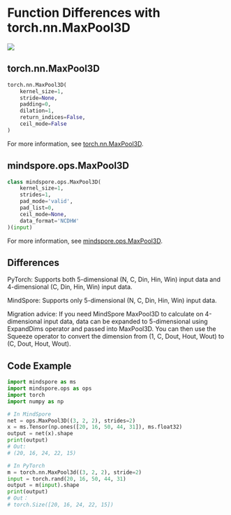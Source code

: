 # Function Differences with torch.nn.MaxPool3D

<a href="https://gitee.com/mindspore/docs/blob/r1.8/docs/mindspore/source_en/note/api_mapping/pytorch_diff/MaxPool3D.md" target="_blank"><img src="https://mindspore-website.obs.cn-north-4.myhuaweicloud.com/website-images/r1.8/resource/_static/logo_source_en.png"></a>

## torch.nn.MaxPool3D

```python
torch.nn.MaxPool3D(
    kernel_size=1,
    stride=None,
    padding=0,
    dilation=1,
    return_indices=False,
    ceil_mode=False
)
```

For more information, see [torch.nn.MaxPool3D](https://pytorch.org/docs/1.5.0/nn.html#torch.nn.MaxPool3d).

## mindspore.ops.MaxPool3D

```python
class mindspore.ops.MaxPool3D(
    kernel_size=1,
    strides=1,
    pad_mode='valid',
    pad_list=0,
    ceil_mode=None,
    data_format='NCDHW'
)(input)
```

For more information, see [mindspore.ops.MaxPool3D](https://mindspore.cn/docs/en/r1.8/api_python/ops/mindspore.ops.MaxPool3D.html#mindspore.ops.MaxPool3D).

## Differences

PyTorch: Supports both 5-dimensional (N, C, Din, Hin, Win) input data and 4-dimensional (C, Din, Hin, Win) input data.

MindSpore: Supports only 5-dimensional (N, C, Din, Hin, Win) input data.

Migration advice: If you need MindSpore MaxPool3D to calculate on 4-dimensional input data, data can be expanded to 5-dimensional using ExpandDims operator and passed into MaxPool3D. You can then use the Squeeze operator to convert the dimension from (1, C, Dout, Hout, Wout) to (C, Dout, Hout, Wout).

## Code Example

```python
import mindspore as ms
import mindspore.ops as ops
import torch
import numpy as np

# In MindSpore
net = ops.MaxPool3D((3, 2, 2), strides=2)
x = ms.Tensor(np.ones([20, 16, 50, 44, 31]), ms.float32)
output = net(x).shape
print(output)
# Out:
# (20, 16, 24, 22, 15)

# In PyTorch
m = torch.nn.MaxPool3d((3, 2, 2), stride=2)
input = torch.rand(20, 16, 50, 44, 31)
output = m(input).shape
print(output)
# Out：
# torch.Size([20, 16, 24, 22, 15])
```
